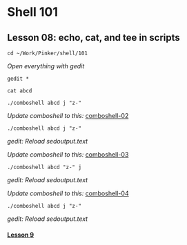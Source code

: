 # Shell 101
## Lesson 08: echo, cat, and tee in scripts

`cd ~/Work/Pinker/shell/101`

*Open everything with gedit*

`gedit *`

`cat abcd`

`./comboshell abcd j "z-"`

*Update comboshell to this:* [comboshell-02](https://github.com/inkVerb/pinker/blob/master/101-shell/comboshell-02)

`./comboshell abcd j "z-"`

*gedit: Reload sedoutput.text*

*Update comboshell to this:* [comboshell-03](https://github.com/inkVerb/pinker/blob/master/101-shell/comboshell-03)

`./comboshell abcd "z-" j`

*gedit: Reload sedoutput.text*

*Update comboshell to this:* [comboshell-04](https://github.com/inkVerb/pinker/blob/master/101-shell/comboshell-04)

`./comboshell abcd j "z-"`

*gedit: Reload sedoutput.text*

#### [Lesson 9](https://github.com/inkVerb/pinker/blob/master/101-shell/Lesson-09.md)
